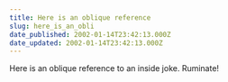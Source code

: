 ```yaml
---
title: Here is an oblique reference
slug: here_is_an_obli
date_published: 2002-01-14T23:42:13.000Z
date_updated: 2002-01-14T23:42:13.000Z
---
```


Here is an oblique reference to an inside joke. Ruminate!
